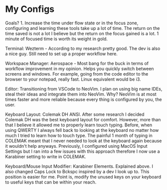 # My Configs

Goals? 1. Increase the time under flow state or in the focus zone, configuring and learning these tools take up a lot of time. The return on the time saved is not a lot I believe but the return on the focus gained is a lot. 1 minute of focused time is worth its weight in gold.

Terminal: Wezterm - According to my research pretty good. The dev is also a nice guy. Still need to set up a proper workflow here.

Workspace Manager: Aerospace - Most bang for the buck in terms of workflow improvement in my opinion. Helps you quickly switch between screens and windows. For example, going from the code editor to the browser to your notepad, really fast. Linux equivalent would be i3.

Editor: Transitioning from VSCode to NeoVim. I plan on using big name IDEs, steal their ideas and integrate them into NeoVim. Why? NeoVim is at most times faster and more reliable because every thing is configured by you, the user.


Keyboard Layout: Colemak DH ANSI. After some research I decided Colemak DH was the best keyboard layout for comfort. However, more than that I believe it allowed me to properly learn touch typing. Before, when using QWERTY I always fell back to looking at the keyboard no matter how much I tried to learn how to touch type. The painful 1 month of typing in COLEMAK meant that I never needed to look at the keyboard again because it wouldn't help anyways. Previously, I configured using MacOS Input Settings but I ran into a few issues with this approach therefore I now use a Karabiner setting to write in COLEMAK.

Keyboard/Mouse Input Modifier: Karabiner Elements. Explained above. I also changed Caps Lock to Bckspc inspired by a dev I look up to. This position is easier for me. Point is, modify the unused keys on your keyboard to useful keys that can be within your reach.

